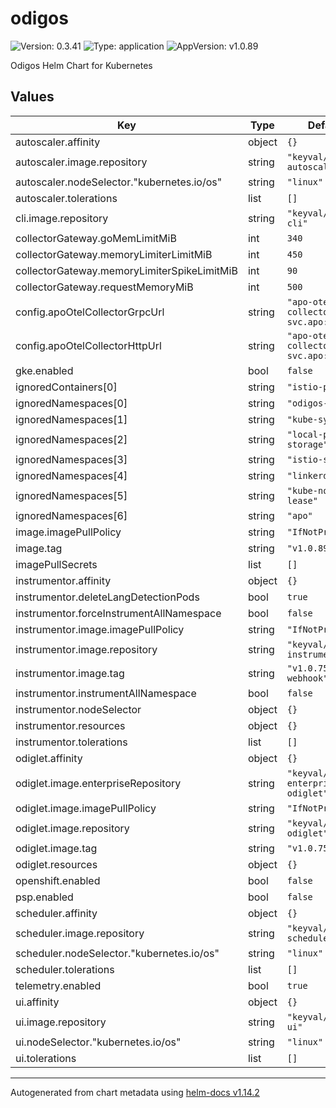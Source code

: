 # odigos

![Version: 0.3.41](https://img.shields.io/badge/Version-0.3.41-informational?style=flat-square) ![Type: application](https://img.shields.io/badge/Type-application-informational?style=flat-square) ![AppVersion: v1.0.89](https://img.shields.io/badge/AppVersion-v1.0.89-informational?style=flat-square)

Odigos Helm Chart for Kubernetes

## Values

| Key | Type | Default | Description |
|-----|------|---------|-------------|
| autoscaler.affinity | object | `{}` |  |
| autoscaler.image.repository | string | `"keyval/odigos-autoscaler"` |  |
| autoscaler.nodeSelector."kubernetes.io/os" | string | `"linux"` |  |
| autoscaler.tolerations | list | `[]` |  |
| cli.image.repository | string | `"keyval/odigos-cli"` |  |
| collectorGateway.goMemLimitMiB | int | `340` |  |
| collectorGateway.memoryLimiterLimitMiB | int | `450` |  |
| collectorGateway.memoryLimiterSpikeLimitMiB | int | `90` |  |
| collectorGateway.requestMemoryMiB | int | `500` |  |
| config.apoOtelCollectorGrpcUrl | string | `"apo-otel-collector-svc.apo:4317"` |  |
| config.apoOtelCollectorHttpUrl | string | `"apo-otel-collector-svc.apo:4318"` |  |
| gke.enabled | bool | `false` |  |
| ignoredContainers[0] | string | `"istio-proxy"` |  |
| ignoredNamespaces[0] | string | `"odigos-system"` |  |
| ignoredNamespaces[1] | string | `"kube-system"` |  |
| ignoredNamespaces[2] | string | `"local-path-storage"` |  |
| ignoredNamespaces[3] | string | `"istio-system"` |  |
| ignoredNamespaces[4] | string | `"linkerd"` |  |
| ignoredNamespaces[5] | string | `"kube-node-lease"` |  |
| ignoredNamespaces[6] | string | `"apo"` |  |
| image.imagePullPolicy | string | `"IfNotPresent"` |  |
| image.tag | string | `"v1.0.89"` |  |
| imagePullSecrets | list | `[]` |  |
| instrumentor.affinity | object | `{}` |  |
| instrumentor.deleteLangDetectionPods | bool | `true` |  |
| instrumentor.forceInstrumentAllNamespace | bool | `false` |  |
| instrumentor.image.imagePullPolicy | string | `"IfNotPresent"` |  |
| instrumentor.image.repository | string | `"keyval/odigos-instrumentor"` |  |
| instrumentor.image.tag | string | `"v1.0.75-webhook"` |  |
| instrumentor.instrumentAllNamespace | bool | `false` |  |
| instrumentor.nodeSelector | object | `{}` |  |
| instrumentor.resources | object | `{}` |  |
| instrumentor.tolerations | list | `[]` |  |
| odiglet.affinity | object | `{}` |  |
| odiglet.image.enterpriseRepository | string | `"keyval/odigos-enterprise-odiglet"` |  |
| odiglet.image.imagePullPolicy | string | `"IfNotPresent"` |  |
| odiglet.image.repository | string | `"keyval/odigos-odiglet"` |  |
| odiglet.image.tag | string | `"v1.0.75-3"` |  |
| odiglet.resources | object | `{}` |  |
| openshift.enabled | bool | `false` |  |
| psp.enabled | bool | `false` |  |
| scheduler.affinity | object | `{}` |  |
| scheduler.image.repository | string | `"keyval/odigos-scheduler"` |  |
| scheduler.nodeSelector."kubernetes.io/os" | string | `"linux"` |  |
| scheduler.tolerations | list | `[]` |  |
| telemetry.enabled | bool | `true` |  |
| ui.affinity | object | `{}` |  |
| ui.image.repository | string | `"keyval/odigos-ui"` |  |
| ui.nodeSelector."kubernetes.io/os" | string | `"linux"` |  |
| ui.tolerations | list | `[]` |  |

----------------------------------------------
Autogenerated from chart metadata using [helm-docs v1.14.2](https://github.com/norwoodj/helm-docs/releases/v1.14.2)
